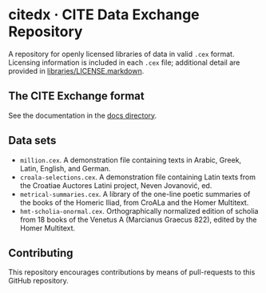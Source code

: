 # citedx · CITE Data Exchange Repository

A repository for openly licensed libraries of data in valid `.cex` format. Licensing information is included in each `.cex` file;  additional detail are provided in [libraries/LICENSE.markdown](LICENSE.markdown).

## The CITE Exchange format

See the documentation in the [docs directory](docs).

## Data sets

- `million.cex`. A demonstration file containing texts in Arabic, Greek, Latin, English, and German.
- `croala-selections.cex`. A demonstration file containing Latin texts from the Croatiae Auctores Latini project, Neven Jovanović, ed.
- `metrical-summaries.cex`. A library of the one-line poetic summaries of the books of the Homeric Iliad, from CroALa and the Homer Multitext.
- `hmt-scholia-onormal.cex`. Orthographically normalized edition of scholia from 18 books of the Venetus A (Marcianus Graecus 822), edited by the Homer Multitext.

## Contributing

This repository encourages contributions by means of pull-requests to this GitHub repository.
